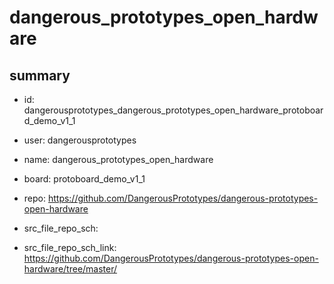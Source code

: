 # dangerous_prototypes_open_hardware
 
## summary 
* id: dangerousprototypes_dangerous_prototypes_open_hardware_protoboard_demo_v1_1
* user: dangerousprototypes
* name: dangerous_prototypes_open_hardware
* board: protoboard_demo_v1_1
* repo: https://github.com/DangerousPrototypes/dangerous-prototypes-open-hardware



* src_file_repo_sch: 
* src_file_repo_sch_link: https://github.com/DangerousPrototypes/dangerous-prototypes-open-hardware/tree/master/






